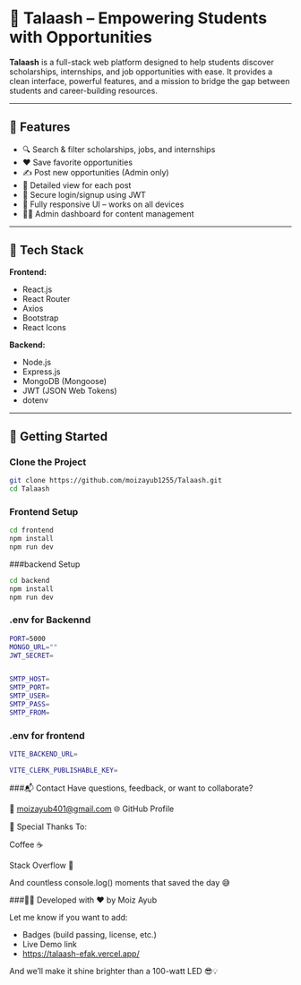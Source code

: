 # 🧠 Talaash – Empowering Students with Opportunities

**Talaash** is a full-stack web platform designed to help students discover scholarships, internships, and job opportunities with ease. It provides a clean interface, powerful features, and a mission to bridge the gap between students and career-building resources.

---

## 🌟 Features

- 🔍 Search & filter scholarships, jobs, and internships
- ❤️ Save favorite opportunities
- ✍️ Post new opportunities (Admin only)
- 📄 Detailed view for each post
- 🔐 Secure login/signup using JWT
- 📱 Fully responsive UI – works on all devices
- 🧑‍💻 Admin dashboard for content management

---

## 🧰 Tech Stack

**Frontend:**
- React.js
- React Router
- Axios
- Bootstrap
- React Icons

**Backend:**
- Node.js
- Express.js
- MongoDB (Mongoose)
- JWT (JSON Web Tokens)
- dotenv

---

## 🚀 Getting Started

### Clone the Project

```sh
git clone https://github.com/moizayub1255/Talaash.git
cd Talaash
```

### Frontend Setup
```sh
cd frontend
npm install
npm run dev
```

###backend Setup
```sh
cd backend
npm install
npm run dev
```

### .env for Backennd
```sh
PORT=5000
MONGO_URL=""
JWT_SECRET=


SMTP_HOST=
SMTP_PORT=
SMTP_USER=
SMTP_PASS=
SMTP_FROM=

```


### .env for frontend
```sh
VITE_BACKEND_URL=

VITE_CLERK_PUBLISHABLE_KEY=
```

###📬 Contact
Have questions, feedback, or want to collaborate?

📧 moizayub401@gmail.com
🌐 GitHub Profile


🙌 Special Thanks
To:

Coffee ☕

Stack Overflow 🧠

And countless console.log() moments that saved the day 😅

###👨‍💻 Developed with ❤️ by Moiz Ayub

Let me know if you want to add:
- Badges (build passing, license, etc.)
- Live Demo link
- https://talaash-efak.vercel.app/

And we’ll make it shine brighter than a 100-watt LED 😎💡
